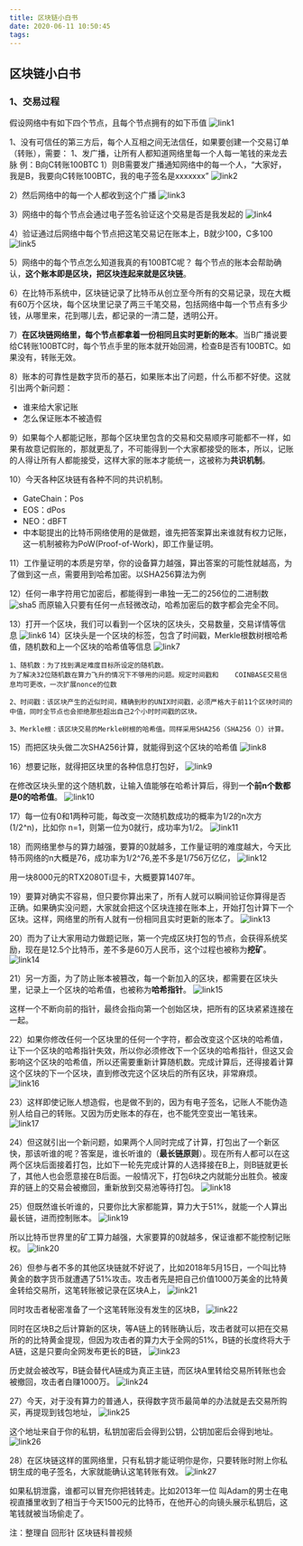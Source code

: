 ```yaml
---
title: 区块链小白书
date: 2020-06-11 10:50:45
tags:
---
```

## 区块链小白书
### 1、交易过程
假设网络中有如下四个节点，且每个节点拥有的如下币值
![link1](./link1.png)

1、没有可信任的第三方后，每个人互相之间无法信任，如果要创建一个交易订单（转账），需要：
1、发广播，让所有人都知道网络里每一个人每一笔钱的来龙去脉
例：B向C转账100BTC
1）则B需要发广播通知网络中的每一个人，“大家好，我是B，我要向C转账100BTC，我的电子签名是xxxxxxx”
![link2](./link2.png)

2）然后网络中的每一个人都收到这个广播
![link3](./link3.png)

3）网络中的每个节点会通过电子签名验证这个交易是否是我发起的
![link4](./link4.png)

4）验证通过后网络中每个节点把这笔交易记在账本上，B就少100，C多100
![link5](./link5.png)

5）网络中的每个节点怎么知道我真的有100BTC呢？
每个节点的账本会帮助确认，**这个账本即是区块，把区块连起来就是区块链**。

6）在比特币系统中，区块链记录了比特币从创立至今所有的交易记录，现在大概有60万个区块，每个区块里记录了两三千笔交易，包括网络中每一个节点有多少钱，从哪里来，花到哪儿去，都记录的一清二楚，透明公开。

7）**在区块链网络里，每个节点都拿着一份相同且实时更新的账本**。当B广播说要给C转账100BTC时，每个节点手里的账本就开始回溯，检查B是否有100BTC。如果没有，转账无效。

8）账本的可靠性是数字货币的基石，如果账本出了问题，什么币都不好使。这就引出两个新问题：

* 谁来给大家记账
* 怎么保证账本不被造假

9）如果每个人都能记账，那每个区块里包含的交易和交易顺序可能都不一样，如果有故意记假账的，那就更乱了，不可能得到一个大家都接受的账本，所以，记账的人得让所有人都能接受，这样大家的账本才能统一，这被称为**共识机制**。

10）今天各种区块链有各种不同的共识机制。

* GateChain：Pos
* EOS：dPos
* NEO：dBFT
* 中本聪提出的比特币网络使用的是做题，谁先把答案算出来谁就有权力记账，这一机制被称为PoW(Proof-of-Work)，即工作量证明。

11）工作量证明的本质是穷举，你的设备算力越强，算出答案的可能性就越高，为了做到这一点，需要用到哈希加密。以SHA256算法为例

12）任何一串字符用它加密后，都能得到一串独一无二的256位的二进制数
![sha5](./sha5.png)
而原输入只要有任何一点轻微改动，哈希加密后的数字都会完全不同。

13）打开一个区块，我们可以看到一个区块的区块头，交易数量，交易详情等信息
![link6](./link6.png)
14）区块头是一个区块的标签，包含了时间戳，Merkle根数树根哈希值，随机数和上一个区块的哈希值等信息
![link7](./link7.png)
```
1、随机数：为了找到满足难度目标所设定的随机数。
为了解决32位随机数在算力飞升的情况下不够用的问题。规定时间戳和    COINBASE交易信息均可更改，一次扩展nonce的位数

2、时间戳：该区块产生的近似时间，精确到秒的UNIX时间戳，必须严格大于前11个区块时间的中值，同时全节点也会拒绝那些超出自己2个小时时间戳的区块。

3、Merkle根：该区块交易的Merkle树根的哈希值。同样采用SHA256（SHA256（））计算。
```

15）而把区块头做二次SHA256计算，就能得到这个区块的哈希值
![link8](./link8.png)

16）想要记账，就得把区块里的各种信息打包好，
![link9](./link9.png)

在修改区块头里的这个随机数，让输入值能够在哈希计算后，得到一**个前n个数都是0的哈希值**。
![link10](./link10.png)

17）每一位有0和1两种可能，每改变一次随机数成功的概率为1/2的n次方(1/2^n)，比如你 n=1，则第一位为0就行，成功率为1/2。
![link11](./link11.png)

18）而网络里参与的算力越强，要算的0就越多，工作量证明的难度越大，今天比特币网络的n大概是76，成功率为1/2^76,差不多是1/756万亿亿，
![link12](./link12.png)

用一块8000元的RTX2080Ti显卡，大概要算1407年。

19）要算对确实不容易，但只要你算出来了，所有人就可以瞬间验证你算得是否正确。如果确实没问题，大家就会把这个区块连接在账本上，开始打包计算下一个区块。这样，网络里的所有人就有一份相同且实时更新的账本了。
![link13](./link13.png)

20）而为了让大家用动力做题记账，第一个完成区块打包的节点，会获得系统奖励，现在是12.5个比特币，差不多是60万人民币，这个过程也被称为**挖矿**。
![link14](./link14.png)


21）另一方面，为了防止账本被篡改，每一个新加入的区块，都需要在区块头里，记录上一个区块的哈希值，也被称为**哈希指针**。
![link15](./link15.png)

这样一个不断向前的指针，最终会指向第一个创始区块，把所有的区块紧紧连接在一起。

22）如果你修改任何一个区块里的任何一个字符，都会改变这个区块的哈希值，让下一个区块的哈希指针失效，所以你必须修改下一个区块的哈希指针，但这又会影响这个区块的哈希值，所以还需要重新计算随机数。完成计算后，还得接着计算这个区块的下一个区块，直到修改完这个区块后的所有区块，非常麻烦。
![link16](./link16.png)


23）这样即使记账人想造假，也是做不到的，因为有电子签名，记账人不能伪造别人给自己的转账。又因为历史账本的存在，也不能凭空变出一笔钱来。
![link17](./link17.png)


24）但这就引出一个新问题，如果两个人同时完成了计算，打包出了一个新区快，那该听谁的呢？答案是，谁长听谁的（**最长链原则**）。现在所有人都可以在这两个区块后面接着打包，比如下一轮先完成计算的人选择接在B上，则B链就更长了，其他人也会愿意接在B后面。一般情况下，打包6块之内就能分出胜负。被废弃的链上的交易会被撤回，重新放到交易池等待打包。
![link18](./link18.png)


25）但既然谁长听谁的，只要你比大家都能算，算力大于51%，就能一个人算出最长链，进而控制账本。
![link19](./link19.png)

所以比特币世界里的矿工算力越强，大家要算的0就越多，保证谁都不能控制记账权。
![link20](./link20.png)

26）但参与者不多的其他区块链就不好说了，比如2018年5月15日，一个叫比特黄金的数字货币就遭遇了51%攻击。攻击者先是把自己价值1000万美金的比特黄金转给交易所，这笔转账被记录在区块A上，
![link21](./link21.png)

同时攻击者秘密准备了一个这笔转账没有发生的区块B，
![link22](./link22.png)

同时在区块B之后计算新的区块，等A链上的转账确认后，攻击者就可以把在交易所的的比特黄金提现，但因为攻击者的算力大于全网的51%，B链的长度终将大于A链，这是只要向全网发布更长的B链，
![link23](./link23.png)

历史就会被改写，B链会替代A链成为真正主链，而区块A里转给交易所转账也会被撤回，攻击者白赚1000万。
![link24](./link24.png)


27）今天，对于没有算力的普通人，获得数字货币最简单的办法就是去交易所购买，再提现到钱包地址，
![link25](./link25.png)

这个地址来自于你的私钥，私钥加密后会得到公钥，公钥加密后会得到地址。
![link26](./link26.png)

28）在区块链这样的匿网络里，只有私钥才能证明你是你，只要转账时附上你私钥生成的电子签名，大家就能确认这笔转账有效。
![link27](./link27.png)

如果私钥泄露，谁都可以冒充你把钱转走。比如2013年一位 叫Adam的男士在电视直播里收到了相当于今天1500元的比特币，在他开心的向镜头展示私钥后，这笔钱就被当场偷走了。

注：整理自 回形针 区块链科普视频